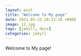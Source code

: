 ```yaml
---
layout: post
title: "Welcome to My page"
date: 2021-05-22 20:13:18 +0900
image: 12.jpg
tags: [jekyll, docs]
categories: jekyll
---
```

Welcome to My page!
